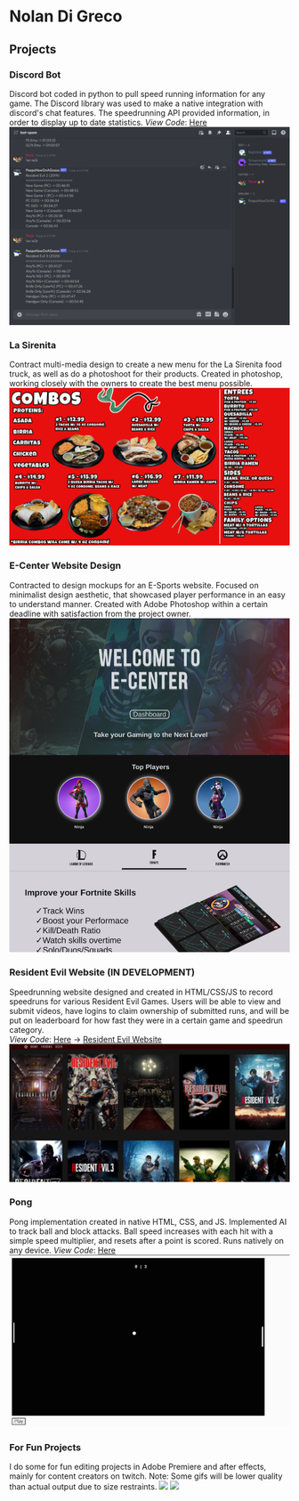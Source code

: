 # Nolan Di Greco

## Projects

### Discord Bot
Discord bot coded in python to pull speed running information for any game. The Discord library was used to make a native integration with discord's chat features. The speedrunning API provided information, in order to display up to date statistics.
*View Code*: [Here](https://replit.com/@Nolzzee/Pong-1#index.html)
![](/assets/discord_bot.png)

### La Sirenita
Contract multi-media design to create a new menu for the La Sirenita food truck, as well as do a photoshoot for their products. Created in photoshop, working closely with the owners to create the best menu possible. 
![](/assets/laSiren.png)

### E-Center Website Design
Contracted to design mockups for an E-Sports website. Focused on minimalist design aesthetic, that showcased player performance in an easy to understand manner. Created with Adobe Photoshop within a certain deadline with satisfaction from the project owner.
![](/assets/ecenterhome.png)

### Resident Evil Website (IN DEVELOPMENT) 
Speedrunning website designed and created in HTML/CSS/JS to record speedruns for various Resident Evil Games. Users will be able to view and submit videos, have logins to claim ownership of submitted runs, and will be put on leaderboard for how fast they were in a certain game and speedrun category.  
*View Code*: [Here](https://github.com/Nolzzee/RESpeedrun) -> [Resident Evil Website](https://respeedrun.com/)
![](/assets/resr.jpg)

### Pong 
Pong implementation created in native HTML, CSS, and JS. Implemented AI to track ball and block attacks. Ball speed increases with each hit with a simple speed multiplier, and resets after a point is scored. Runs natively on any device.
*View Code*: [Here](https://replit.com/@Nolzzee/Pong-1#index.html)
![](/assets/pong.gif)

### For Fun Projects
I do some for fun editing projects in Adobe Premiere and after effects, mainly for content creators on twitch. Note: Some gifs will be lower quality than actual output due to size restraints.
![](/assets/JJIS.gif)
![](/assets/stinger.gif)
